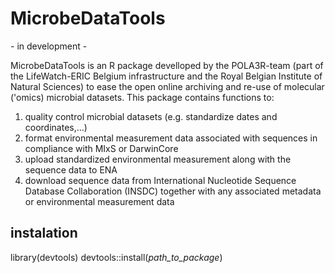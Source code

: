 # MicrobeDataTools

\- in development -

MicrobeDataTools is an R package develloped by the POLA3R-team (part of the LifeWatch-ERIC Belgium infrastructure and the Royal Belgian Institute of Natural Sciences) to ease the open online archiving and re-use of molecular ('omics) microbial datasets. This package contains functions to:
1.	quality control microbial datasets (e.g. standardize dates and coordinates,...)
2.	format environmental measurement data associated with sequences in compliance with MIxS or DarwinCore
3.	upload standardized environmental measurement along with the sequence data to ENA
4.	download sequence data from International Nucleotide Sequence Database Collaboration (INSDC) together with any associated metadata or environmental measurement data

## instalation
 library(devtools)
 devtools::install(_path_to_package_)

